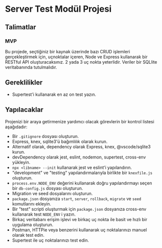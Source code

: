 # Server Test Modül Projesi

## Talimatlar

### MVP

Bu projede, seçtiğiniz bir kaynak üzerinde bazı CRUD işlemleri gerçekleştirmek için, uçnoktalar içeren, Node ve Express kullanarak bir RESTful API oluşturacaksınız.
2 yada 3 uç nokta yeterlidir. Veriler bir SQLlite veritabanında tutulmalıdır.

## Gereklilikler

- Supertest'i kullanarak en az on test yazın.

## Yapılacaklar

Projenizi bir araya getirmenize yardımcı olacak görevlerin bir kontrol listesi aşağıdadır:

- Bir `.gitignore` dosyası oluşturun.
- Express, knex, sqlite3'ü bağımlılık olarak kurun.
- Alternatif olarak, dependency olarak Express, knex, @vscode/sqlite3 kurun.
- devDependency olarak jest, eslint, nodemon, supertest, cross-env yükleyin.
- `npx <libname> --init` kullanarak jest ve eslint'i yapılandırın.
- "development" ve "testing" yapılandırmalarıyla birlikte bir `knexfile.js` oluşturun.
- `process.env.NODE_ENV` değerini kullanarak doğru yapılandırmayı seçen bir `db-config.js` dosyası oluşturun.
- Migration ve seed dosyalarını oluşturun.
- `package.json` dosyanıza `start`, `server`, `rollback`, `migrate` ve `seed` komutlarını ekleyin.
- Bir "test" scripti oluşturmak için `package.json` dosyanıza cross-env kullanarak test `NODE_ENV` i yazın.
- Birkaç veritabanı erişim işlevi ve birkaç uç nokta ile basit ve hızlı bir uygulama oluşturun.
- Postman, HTTPie veya benzerini kullanarak uç noktalarınızı manuel olarak test edin.
- Supertest ile uç noktalarınızı test edin.
